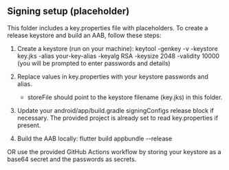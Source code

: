 Signing setup (placeholder)
---------------------------
This folder includes a key.properties file with placeholders.
To create a release keystore and build an AAB, follow these steps:

1. Create a keystore (run on your machine):
   keytool -genkey -v -keystore key.jks -alias your-key-alias -keyalg RSA -keysize 2048 -validity 10000
   (you will be prompted to enter passwords and details)

2. Replace values in key.properties with your keystore passwords and alias.
   - storeFile should point to the keystore filename (key.jks) in this folder.

3. Update your android/app/build.gradle signingConfigs release block if necessary.
   The provided project is already set to read key.properties if present.

4. Build the AAB locally:
   flutter build appbundle --release

OR use the provided GitHub Actions workflow by storing your keystore as a base64 secret and the passwords as secrets.
